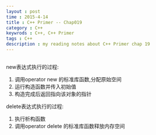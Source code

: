 ```yaml
---                                                                                 
layout : post
time : 2015-4-14
title : C++ Primer -- Chap019
category : C++ 
keywrods : C++, C++ Primer
tags : C++ 
description : my reading notes about C++ Primer chap 19
---
```


##

new表达式执行的过程:
1. 调用operator new 的标准库函数,分配原始空间
2. 运行构造函数并传入初始值
3. 构造完成后返回指向该对象的指针

delete表达式执行的过程:
1. 执行析构函数
2. 调用operator delete 的标准库函数释放内存空间



